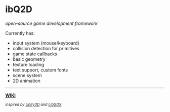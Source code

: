 # ibQ2D<br>

<i>open-source game development framework</i> <p>Currently has: </p> 
- input system (mouse/keyboard)
- collision detection for primitives
- game state callbacks
- basic geometry
- texture loading
- text support, custom fonts
- scene system
- 2D animation
<hr>
<b><a href="https://github.com/ibequa/ibq2d/wiki">WIKI</a></b>

<sub><i>inspired by <a href="https://unity3d.com">Unity3D</a> and <a href="https://libgdx.badlogicgames.com">LibGDX</a></i></sub>
